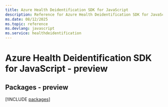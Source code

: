 ```yaml
---
title: Azure Health Deidentification SDK for JavaScript
description: Reference for Azure Health Deidentification SDK for JavaScript
ms.date: 08/12/2025
ms.topic: reference
ms.devlang: javascript
ms.service: healthdeidentification
---
```

# Azure Health Deidentification SDK for JavaScript - preview
## Packages - preview
[!INCLUDE [packages](health-deidentification-index.md)]